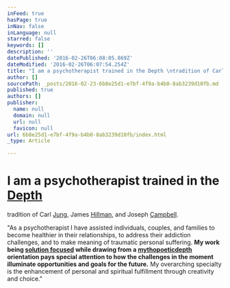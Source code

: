 ```yaml
---
inFeed: true
hasPage: true
inNav: false
inLanguage: null
starred: false
keywords: []
description: ''
datePublished: '2016-02-26T06:08:05.869Z'
dateModified: '2016-02-26T06:07:54.254Z'
title: "I am a psychotherapist trained in the Depth \ntradition of Carl Jung, James Hillman, and Joseph Campbell."
author: []
sourcePath: _posts/2016-02-23-6b8e25d1-e7bf-4f9a-b4b0-8ab3239d10fb.md
published: true
authors: []
publisher:
  name: null
  domain: null
  url: null
  favicon: null
url: 6b8e25d1-e7bf-4f9a-b4b0-8ab3239d10fb/index.html
_type: Article

---
```

# I am a psychotherapist trained in the [Depth][0]
tradition of Carl [Jung][1], James [Hillman][2], and Joseph [Campbell][3].

"As a psychotherapist I have assisted individuals, couples, and families to become healthier in their relationships, to address their addiction challenges, and to make meaning of traumatic personal suffering.  **My work being [solution focused][4] while drawing from a [mytho][5][poetic][6][depth][6] orientation pays special attention to how the challenges in the moment illuminate
opportunities and goals for the future.** My overarching specialty is 
the enhancement of personal and spiritual fulfillment through creativity
and choice." 

[0]: http://www.pacifica.edu/unique-to-pacifica/ma-phd-depth-psychology-gainful-employment
[1]: http://en.m.wikipedia.org/wiki/Carl_Jung
[2]: https://www.google.com/search?q=james+hillman&oq=james+hillman&aqs=chrome..69i57j0l5.8655j0j4&sourceid=chrome&es_sm=93&ie=UTF-8
[3]: http://en.m.wikipedia.org/wiki/Joseph_Campbell
[4]: https://en.wikipedia.org/wiki/Solution_focused_brief_therapy
[5]: http://dictionary.reference.com/browse/mythopoetic
[6]: http://www.pacifica.edu/whatisdepth.aspx